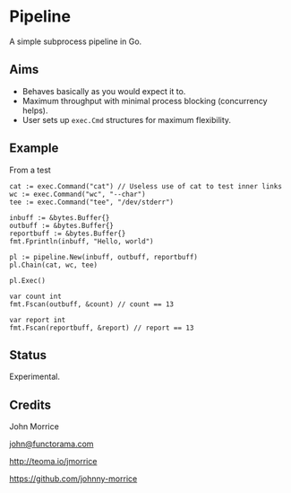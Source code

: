 # Pipeline

A simple subprocess pipeline in Go.

## Aims

* Behaves basically as you would expect it to.
* Maximum throughput with minimal process blocking (concurrency helps).
* User sets up `exec.Cmd` structures for maximum flexibility.

## Example

From a test

    cat := exec.Command("cat") // Useless use of cat to test inner links
    wc := exec.Command("wc", "--char")
    tee := exec.Command("tee", "/dev/stderr")

    inbuff := &bytes.Buffer{}
    outbuff := &bytes.Buffer{}
    reportbuff := &bytes.Buffer{}
    fmt.Fprintln(inbuff, "Hello, world")

    pl := pipeline.New(inbuff, outbuff, reportbuff)
    pl.Chain(cat, wc, tee)

    pl.Exec()

    var count int
    fmt.Fscan(outbuff, &count) // count == 13

    var report int
    fmt.Fscan(reportbuff, &report) // report == 13

## Status

Experimental.

## Credits

John Morrice

john@functorama.com

http://teoma.io/jmorrice

https://github.com/johnny-morrice
